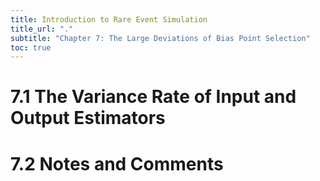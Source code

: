 ```yaml
---
title: Introduction to Rare Event Simulation
title_url: "."
subtitle: "Chapter 7: The Large Deviations of Bias Point Selection"
toc: true
---
```


# 7.1 The Variance Rate of Input and Output Estimators

# 7.2 Notes and Comments
